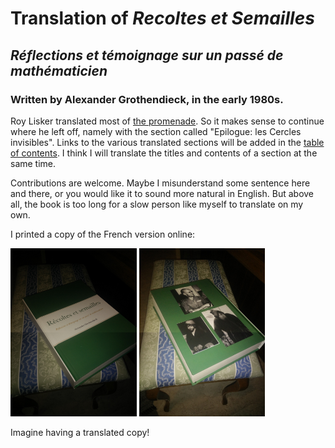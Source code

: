 # Translation of _Recoltes et Semailles_
## _Réflections et témoignage sur un passé de mathématicien_
### Written by Alexander Grothendieck, in the early 1980s.

Roy Lisker translated most of [the promenade](https://uberty.org/wp-content/uploads/2015/12/RS-grothendeick1.pdf). So it makes sense to continue where he left off, namely with the section called "Epilogue: les Cercles invisibles". Links to the various translated sections will be added in the [table of contents](table-of-contents.md). I think I will translate the titles and contents of a section at the same time.

Contributions are welcome. Maybe I misunderstand some sentence here and there, or you would like it to sound more natural in English. But above all, the book is too long for a slow person like myself to translate on my own.

I printed a copy of the French version online:

<img src="print-french-front-cover.jpg" width="40%"/>
<img src="print-french-back-cover.jpg" width="40%"/>

Imagine having a translated copy!
